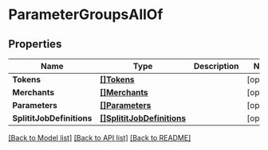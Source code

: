 # ParameterGroupsAllOf

## Properties

Name | Type | Description | Notes
------------ | ------------- | ------------- | -------------
**Tokens** | [**[]Tokens**](Tokens.md) |  | [optional] 
**Merchants** | [**[]Merchants**](Merchants.md) |  | [optional] 
**Parameters** | [**[]Parameters**](Parameters.md) |  | [optional] 
**SplititJobDefinitions** | [**[]SplititJobDefinitions**](SplititJobDefinitions.md) |  | [optional] 

[[Back to Model list]](../README.md#documentation-for-models) [[Back to API list]](../README.md#documentation-for-api-endpoints) [[Back to README]](../README.md)


